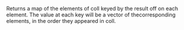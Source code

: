 Returns a map of the elements of coll keyed by the result off on each element. The value at each key will be a vector of thecorresponding elements, in the order they appeared in coll.